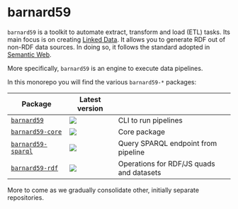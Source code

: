 # barnard59

`barnard59` is a toolkit to automate extract, transform and load (ETL) tasks. Its main focus is on creating [Linked Data](http://linked-data-training.zazuko.com/). It allows you to generate RDF out of non-RDF data sources. In doing so, it follows the standard adopted in [Semantic Web](https://www.w3.org/standards/semanticweb/).

More specifically, `barnard59` is an engine to execute data pipelines.

In this monorepo you will find the various `barnard59-*` packages:

| Package                               | Latest version                                                                  |                                     |
|---------------------------------------|---------------------------------------------------------------------------------|-------------------------------------|
| [`barnard59`](packages/cli)           | [![](https://badge.fury.io/js/barnard59.svg)](https://npm.im/barnard59)         | CLI to run pipelines                |
| [`barnard59-core`](packages/core)   | [![](https://badge.fury.io/js/barnard59-core.svg)](https://npm.im/barnard59-core) | Core package                        |
| [`barnard59-sparql`](packages/sparql) | [![](https://badge.fury.io/js/barnard59-sparql.svg)](https://npm.im/barnard59-sparql) | Query SPARQL endpoint from pipeline |
| [`barnard59-rdf`](packages/rdf) | [![](https://badge.fury.io/js/barnard59-rdf.svg)](https://npm.im/barnard59-rdf) | Operations for RDF/JS quads and datasets |

More to come as we gradually consolidate other, initially separate repositories.
